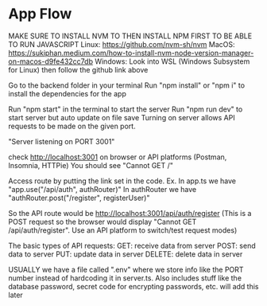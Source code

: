 # App Flow

MAKE SURE TO INSTALL NVM TO THEN INSTALL NPM FIRST TO BE ABLE TO RUN JAVASCRIPT
Linux: <https://github.com/nvm-sh/nvm>
MacOS: <https://sukiphan.medium.com/how-to-install-nvm-node-version-manager-on-macos-d9fe432cc7db>
Windows: Look into WSL (Windows Subsystem for Linux) then follow the github link above

Go to the backend folder in your terminal
Run "npm install" or "npm i" to install the dependencies for the app

Run "npm start" in the terminal to start the server
Run "npm run dev" to start server but auto update on file save
Turning on server allows API requests to be made on the given port.

"Server listening on PORT 3001"

check <http://localhost:3001> on browser
or API platforms (Postman, Insomnia, HTTPie)
You should see "Cannot GET /"

Access route by putting the link set in the code.
Ex.
In app.ts we have "app.use("/api/auth", authRouter)"
In authRouter we have "authRouter.post("/register", registerUser)"

So the API route would be <http://localhost:3001/api/auth/register>
(This is a POST request so the browser would display "Cannot GET /api/auth/register". Use an API platform to switch/test request modes)

The basic types of API requests:
GET: receive data from server
POST: send data to server
PUT: update data in server
DELETE: delete data in server

USUALLY we have a file called ".env" where we store info like the PORT number instead of hardcoding it in server.ts. Also includes stuff like the database password, secret code for encrypting passwords, etc.
will add this later
